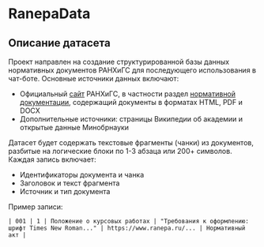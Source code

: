 # RanepaData

## Описание датасета
Проект направлен на создание структурированной базы данных нормативных документов РАНХиГС для последующего использования в чат-боте. Основные источники данных включают:
- Официальный  [сайт](https://www.ranepa.ru/) РАНХиГС, в частности раздел [нормативной документации](https://www.ranepa.ru/bakalavriat/normativnaya-dokumentatsiya/), содержащий документы в форматах HTML, PDF и DOCX
- Дополнительные источники: страницы Википедии об академии и открытые данные Минобрнауки

Датасет будет содержать текстовые фрагменты (чанки) из документов, разбитые на логические блоки по 1-3 абзаца или 200+ символов. Каждая запись включает:
- Идентификаторы документа и чанка
- Заголовок и текст фрагмента
- Источник и тип документа

Пример записи:
```
| 001 | 1 | Положение о курсовых работах | "Требования к оформлению: шрифт Times New Roman..." | https://www.ranepa.ru/... | Нормативный акт |
```
